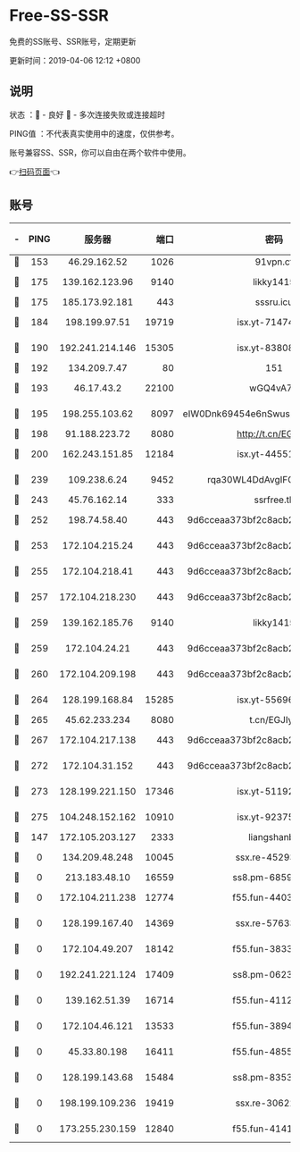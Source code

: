 # Free-SS-SSR

免费的SS账号、SSR账号，定期更新

更新时间：2019-04-06 12:12 +0800

## 说明

状态     ：🙂 - 良好 🙁 - 多次连接失败或连接超时

PING值   ：不代表真实使用中的速度，仅供参考。

账号兼容SS、SSR，你可以自由在两个软件中使用。

👉[扫码页面](https://liesauer.github.io/Free-SS-SSR/)👈

## 账号

|-|PING|服务器|端口|密码|加密方式|区域|
|:----:|:----:|:-----:|-----:|:----:|:----:|:----:|
|🙂|153|46.29.162.52|1026|91vpn.cf|rc4-md5|RU|
|🙂|175|139.162.123.96|9140|likky1415|aes-256-cfb|JP|
|🙂|175|185.173.92.181|443|sssru.icu|rc4-md5|RU|
|🙂|184|198.199.97.51|19719|isx.yt-71474069|aes-256-cfb|US|
|🙂|190|192.241.214.146|15305|isx.yt-83808561|aes-256-cfb|US|
|🙂|192|134.209.7.47|80|151|chacha20|US|
|🙂|193|46.17.43.2|22100|wGQ4vA7D|aes-256-gcm|RU|
|🙂|195|198.255.103.62|8097|eIW0Dnk69454e6nSwuspv9DmS201tQ0D|aes-256-cfb|US|
|🙂|198|91.188.223.72|8080|http://t.cn/EGJIyrl|rc4-md5|RU|
|🙂|200|162.243.151.85|12184|isx.yt-44551935|aes-256-cfb|US|
|🙂|239|109.238.6.24|9452|rqa30WL4DdAvgIFG6Fs3znzTa|aes-256-cfb|FR|
|🙂|243|45.76.162.14|333|ssrfree.tk|rc4|SG|
|🙂|252|198.74.58.40|443|9d6cceaa373bf2c8acb22e60b6a58be6|aes-256-cfb|US|
|🙂|253|172.104.215.24|443|9d6cceaa373bf2c8acb22e60b6a58be6|aes-256-cfb|US|
|🙂|255|172.104.218.41|443|9d6cceaa373bf2c8acb22e60b6a58be6|aes-256-cfb|US|
|🙂|257|172.104.218.230|443|9d6cceaa373bf2c8acb22e60b6a58be6|aes-256-cfb|US|
|🙂|259|139.162.185.76|9140|likky1415|aes-256-cfb|DE|
|🙂|259|172.104.24.21|443|9d6cceaa373bf2c8acb22e60b6a58be6|aes-256-cfb|US|
|🙂|260|172.104.209.198|443|9d6cceaa373bf2c8acb22e60b6a58be6|aes-256-cfb|US|
|🙂|264|128.199.168.84|15285|isx.yt-55696582|aes-256-cfb|SG|
|🙂|265|45.62.233.234|8080|t.cn/EGJIyrl|rc4-md5|CA|
|🙂|267|172.104.217.138|443|9d6cceaa373bf2c8acb22e60b6a58be6|aes-256-cfb|US|
|🙂|272|172.104.31.152|443|9d6cceaa373bf2c8acb22e60b6a58be6|aes-256-cfb|US|
|🙂|273|128.199.221.150|17346|isx.yt-51192265|aes-256-cfb|SG|
|🙂|275|104.248.152.162|10910|isx.yt-92375658|aes-256-cfb|SG|
|🙂|147|172.105.203.127|2333|liangshanbo|chacha20|JP|
|🙁|0|134.209.48.248|10045|ssx.re-45293607|aes-256-cfb|US|
|🙁|0|213.183.48.10|16559|ss8.pm-68592266|rc4-md5|RU|
|🙁|0|172.104.211.238|12774|f55.fun-44032387|aes-256-cfb|US|
|🙁|0|128.199.167.40|14369|ssx.re-57633451|aes-256-cfb|SG|
|🙁|0|172.104.49.207|18142|f55.fun-38335562|aes-256-cfb|SG|
|🙁|0|192.241.221.124|17409|ss8.pm-06236713|aes-256-cfb|US|
|🙁|0|139.162.51.39|16714|f55.fun-41127921|aes-256-cfb|SG|
|🙁|0|172.104.46.121|13533|f55.fun-38943433|aes-256-cfb|SG|
|🙁|0|45.33.80.198|16411|f55.fun-48556227|aes-256-cfb|US|
|🙁|0|128.199.143.68|15484|ss8.pm-83534389|aes-256-cfb|SG|
|🙁|0|198.199.109.236|19419|ssx.re-30622705|aes-256-cfb|US|
|🙁|0|173.255.230.159|12840|f55.fun-41413045|aes-256-cfb|US|
